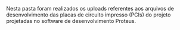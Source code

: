 Nesta pasta foram realizados os uploads referentes aos arquivos de desenvolvimento das placas de circuito impresso (PCIs) do projeto projetadas no software de desenvolvimento Proteus.
